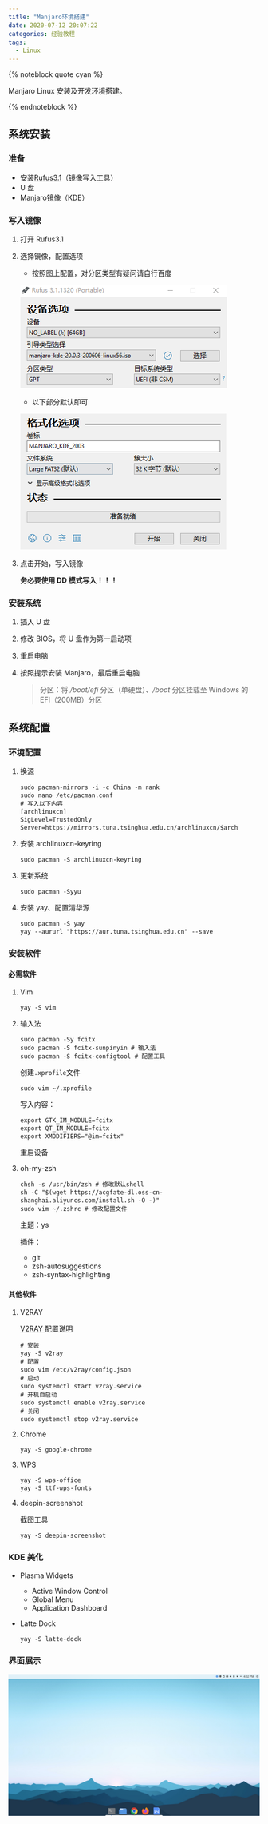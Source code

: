 ```yaml
---
title: "Manjaro环境搭建"
date: 2020-07-12 20:07:22
categories: 经验教程
tags:
  - Linux
---
```


{% noteblock quote cyan %}

Manjaro Linux 安装及开发环境搭建。

{% endnoteblock %}

<!-- more -->

## 系统安装

### 准备

- 安装[Rufus3.1](https://upyun.secriy.com/downloads/rufus-3.1p.exe)（镜像写入工具）
- U 盘
- Manjaro[镜像](https://manjaro.org/downloads/official/kde/)（KDE）

### 写入镜像

1. 打开 Rufus3.1

2. 选择镜像，配置选项

   - 按照图上配置，对分区类型有疑问请自行百度

   ![](Manjaro%E7%8E%AF%E5%A2%83%E6%90%AD%E5%BB%BA/image-20200718100243163.png)

   - 以下部分默认即可

   ![](Manjaro%E7%8E%AF%E5%A2%83%E6%90%AD%E5%BB%BA/image-20200718100426743.png)

3. 点击开始，写入镜像

   **务必要使用 DD 模式写入！！！**

### 安装系统

1. 插入 U 盘

2. 修改 BIOS，将 U 盘作为第一启动项

3. 重启电脑

4. 按照提示安装 Manjaro，最后重启电脑

   > 分区：将 _/boot/efi_ 分区（单硬盘）、_/boot_ 分区挂载至 Windows 的 EFI（200MB）分区

## 系统配置

### 环境配置

1. 换源

   ```shell
   sudo pacman-mirrors -i -c China -m rank
   sudo nano /etc/pacman.conf
   # 写入以下内容
   [archlinuxcn]
   SigLevel=TrustedOnly
   Server=https://mirrors.tuna.tsinghua.edu.cn/archlinuxcn/$arch
   ```

2. 安装 archlinuxcn-keyring

   ```shell
   sudo pacman -S archlinuxcn-keyring
   ```

3. 更新系统

   ```shell
   sudo pacman -Syyu
   ```

4. 安装 yay、配置清华源

   ```shell
   sudo pacman -S yay
   yay --aururl "https://aur.tuna.tsinghua.edu.cn" --save
   ```

### 安装软件

#### 必需软件

1. Vim

   ```shell
   yay -S vim
   ```

2. 输入法

   ```shell
   sudo pacman -Sy fcitx
   sudo pacman -S fcitx-sunpinyin # 输入法
   sudo pacman -S fcitx-configtool # 配置工具
   ```

   创建`.xprofile`文件

   ```shell
   sudo vim ~/.xprofile
   ```

   写入内容：

   ```shell
   export GTK_IM_MODULE=fcitx
   export QT_IM_MODULE=fcitx
   export XMODIFIERS="@im=fcitx"
   ```

   重启设备

3. oh-my-zsh

   ```shell
   chsh -s /usr/bin/zsh # 修改默认shell
   sh -C "$(wget https://acgfate-dl.oss-cn-shanghai.aliyuncs.com/install.sh -O -)"
   sudo vim ~/.zshrc # 修改配置文件
   ```

   主题：ys

   插件：

   - git
   - zsh-autosuggestions
   - zsh-syntax-highlighting

#### 其他软件

1. V2RAY

   [V2RAY 配置说明](https://github.com/v2ray/manual/blob/master/zh_cn/chapter_00/start.md)

   ```shell
   # 安装
   yay -S v2ray
   # 配置
   sudo vim /etc/v2ray/config.json
   # 启动
   sudo systemctl start v2ray.service
   # 开机自启动
   sudo systemctl enable v2ray.service
   # 关闭
   sudo systemctl stop v2ray.service
   ```

2. Chrome

   ```shell
   yay -S google-chrome
   ```

3. WPS

   ```shell
   yay -S wps-office
   yay -S ttf-wps-fonts
   ```

4. deepin-screenshot

   截图工具

   ```shell
   yay -S deepin-screenshot
   ```

### KDE 美化

- Plasma Widgets

  - Active Window Control
  - Global Menu
  - Application Dashboard

- Latte Dock

  ```shell
  yay -S latte-dock
  ```

### 界面展示

![DeepinScreenshot](Manjaro%E7%8E%AF%E5%A2%83%E6%90%AD%E5%BB%BA/DeepinScreenshot.png)
